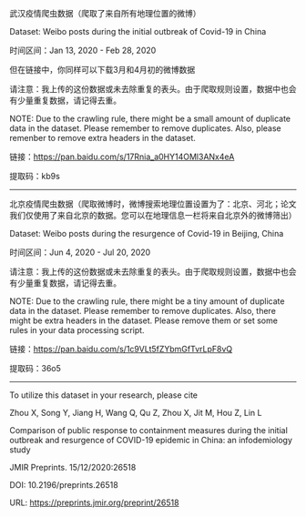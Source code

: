 武汉疫情爬虫数据（爬取了来自所有地理位置的微博）

Dataset: Weibo posts during the initial outbreak of Covid-19 in China

时间区间：Jan 13, 2020 - Feb 28, 2020

但在链接中，你同样可以下载3月和4月初的微博数据

请注意：我上传的这份数据或未去除重复的表头。由于爬取规则设置，数据中也会有少量重复数据，请记得去重。

NOTE: Due to the crawling rule, there might be a small amount of duplicate data in the dataset. Please remember to remove duplicates. Also, please remenber to remove extra headers in the dataset.

链接：https://pan.baidu.com/s/17Rnia_a0HY14OMl3ANx4eA 

提取码：kb9s 

------

北京疫情爬虫数据（爬取微博时，微博搜索地理位置设置为了：北京、河北；论文我们仅使用了来自北京的数据。您可以在地理信息一栏将来自北京外的微博筛出）

Dataset: Weibo posts during the resurgence of Covid-19 in Beijing, China

时间区间：Jun 4, 2020 - Jul 20, 2020

请注意：我上传的这份数据或未去除重复的表头。由于爬取规则设置，数据中也会有少量重复数据，请记得去重。

NOTE: Due to the crawling rule, there might be a tiny amount of duplicate data in the dataset. Please remember to remove duplicates. Also, there might be extra headers in the dataset. Please remove them or set some rules in your data processing script.

链接：https://pan.baidu.com/s/1c9VLt5fZYbmGfTvrLpF8vQ 

提取码：36o5

------

To utilize this dataset in your research, please cite

Zhou X, Song Y, Jiang H, Wang Q, Qu Z, Zhou X, Jit M, Hou Z, Lin L

Comparison of public response to containment measures during the initial outbreak and resurgence of COVID-19 epidemic in China: an infodemiology study

JMIR Preprints. 15/12/2020:26518

DOI: 10.2196/preprints.26518

URL: https://preprints.jmir.org/preprint/26518

